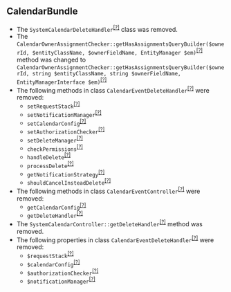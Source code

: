 CalendarBundle
--------------
* The `SystemCalendarDeleteHandler`<sup>[[?]](https://github.com/oroinc/OroCalendarBundle/tree/4.0.0/Handler/SystemCalendarDeleteHandler.php#L15 "Oro\Bundle\CalendarBundle\Handler\SystemCalendarDeleteHandler")</sup> class was removed.
* The `CalendarOwnerAssignmentChecker::getHasAssignmentsQueryBuilder($ownerId, $entityClassName, $ownerFieldName, EntityManager $em)`<sup>[[?]](https://github.com/oroinc/OroCalendarBundle/tree/4.0.0/Ownership/CalendarOwnerAssignmentChecker.php#L16 "Oro\Bundle\CalendarBundle\Ownership\CalendarOwnerAssignmentChecker")</sup> method was changed to `CalendarOwnerAssignmentChecker::getHasAssignmentsQueryBuilder($ownerId, string $entityClassName, string $ownerFieldName, EntityManagerInterface $em)`<sup>[[?]](https://github.com/oroinc/OroCalendarBundle/tree/4.1.0-beta/Ownership/CalendarOwnerAssignmentChecker.php#L18 "Oro\Bundle\CalendarBundle\Ownership\CalendarOwnerAssignmentChecker")</sup>
* The following methods in class `CalendarEventDeleteHandler`<sup>[[?]](https://github.com/oroinc/OroCalendarBundle/tree/4.0.0/Handler/CalendarEventDeleteHandler.php#L40 "Oro\Bundle\CalendarBundle\Handler\CalendarEventDeleteHandler")</sup> were removed:
   - `setRequestStack`<sup>[[?]](https://github.com/oroinc/OroCalendarBundle/tree/4.0.0/Handler/CalendarEventDeleteHandler.php#L40 "Oro\Bundle\CalendarBundle\Handler\CalendarEventDeleteHandler::setRequestStack")</sup>
   - `setNotificationManager`<sup>[[?]](https://github.com/oroinc/OroCalendarBundle/tree/4.0.0/Handler/CalendarEventDeleteHandler.php#L52 "Oro\Bundle\CalendarBundle\Handler\CalendarEventDeleteHandler::setNotificationManager")</sup>
   - `setCalendarConfig`<sup>[[?]](https://github.com/oroinc/OroCalendarBundle/tree/4.0.0/Handler/CalendarEventDeleteHandler.php#L64 "Oro\Bundle\CalendarBundle\Handler\CalendarEventDeleteHandler::setCalendarConfig")</sup>
   - `setAuthorizationChecker`<sup>[[?]](https://github.com/oroinc/OroCalendarBundle/tree/4.0.0/Handler/CalendarEventDeleteHandler.php#L76 "Oro\Bundle\CalendarBundle\Handler\CalendarEventDeleteHandler::setAuthorizationChecker")</sup>
   - `setDeleteManager`<sup>[[?]](https://github.com/oroinc/OroCalendarBundle/tree/4.0.0/Handler/CalendarEventDeleteHandler.php#L86 "Oro\Bundle\CalendarBundle\Handler\CalendarEventDeleteHandler::setDeleteManager")</sup>
   - `checkPermissions`<sup>[[?]](https://github.com/oroinc/OroCalendarBundle/tree/4.0.0/Handler/CalendarEventDeleteHandler.php#L94 "Oro\Bundle\CalendarBundle\Handler\CalendarEventDeleteHandler::checkPermissions")</sup>
   - `handleDelete`<sup>[[?]](https://github.com/oroinc/OroCalendarBundle/tree/4.0.0/Handler/CalendarEventDeleteHandler.php#L130 "Oro\Bundle\CalendarBundle\Handler\CalendarEventDeleteHandler::handleDelete")</sup>
   - `processDelete`<sup>[[?]](https://github.com/oroinc/OroCalendarBundle/tree/4.0.0/Handler/CalendarEventDeleteHandler.php#L147 "Oro\Bundle\CalendarBundle\Handler\CalendarEventDeleteHandler::processDelete")</sup>
   - `getNotificationStrategy`<sup>[[?]](https://github.com/oroinc/OroCalendarBundle/tree/4.0.0/Handler/CalendarEventDeleteHandler.php#L167 "Oro\Bundle\CalendarBundle\Handler\CalendarEventDeleteHandler::getNotificationStrategy")</sup>
   - `shouldCancelInsteadDelete`<sup>[[?]](https://github.com/oroinc/OroCalendarBundle/tree/4.0.0/Handler/CalendarEventDeleteHandler.php#L180 "Oro\Bundle\CalendarBundle\Handler\CalendarEventDeleteHandler::shouldCancelInsteadDelete")</sup>
* The following methods in class `CalendarEventController`<sup>[[?]](https://github.com/oroinc/OroCalendarBundle/tree/4.0.0/Controller/Api/Rest/CalendarEventController.php#L398 "Oro\Bundle\CalendarBundle\Controller\Api\Rest\CalendarEventController")</sup> were removed:
   - `getCalendarConfig`<sup>[[?]](https://github.com/oroinc/OroCalendarBundle/tree/4.0.0/Controller/Api/Rest/CalendarEventController.php#L398 "Oro\Bundle\CalendarBundle\Controller\Api\Rest\CalendarEventController::getCalendarConfig")</sup>
   - `getDeleteHandler`<sup>[[?]](https://github.com/oroinc/OroCalendarBundle/tree/4.0.0/Controller/Api/Rest/CalendarEventController.php#L406 "Oro\Bundle\CalendarBundle\Controller\Api\Rest\CalendarEventController::getDeleteHandler")</sup>
* The `SystemCalendarController::getDeleteHandler`<sup>[[?]](https://github.com/oroinc/OroCalendarBundle/tree/4.0.0/Controller/Api/Rest/SystemCalendarController.php#L64 "Oro\Bundle\CalendarBundle\Controller\Api\Rest\SystemCalendarController::getDeleteHandler")</sup> method was removed.
* The following properties in class `CalendarEventDeleteHandler`<sup>[[?]](https://github.com/oroinc/OroCalendarBundle/tree/4.0.0/Handler/CalendarEventDeleteHandler.php#L21 "Oro\Bundle\CalendarBundle\Handler\CalendarEventDeleteHandler")</sup> were removed:
   - `$requestStack`<sup>[[?]](https://github.com/oroinc/OroCalendarBundle/tree/4.0.0/Handler/CalendarEventDeleteHandler.php#L21 "Oro\Bundle\CalendarBundle\Handler\CalendarEventDeleteHandler::$requestStack")</sup>
   - `$calendarConfig`<sup>[[?]](https://github.com/oroinc/OroCalendarBundle/tree/4.0.0/Handler/CalendarEventDeleteHandler.php#L24 "Oro\Bundle\CalendarBundle\Handler\CalendarEventDeleteHandler::$calendarConfig")</sup>
   - `$authorizationChecker`<sup>[[?]](https://github.com/oroinc/OroCalendarBundle/tree/4.0.0/Handler/CalendarEventDeleteHandler.php#L27 "Oro\Bundle\CalendarBundle\Handler\CalendarEventDeleteHandler::$authorizationChecker")</sup>
   - `$notificationManager`<sup>[[?]](https://github.com/oroinc/OroCalendarBundle/tree/4.0.0/Handler/CalendarEventDeleteHandler.php#L30 "Oro\Bundle\CalendarBundle\Handler\CalendarEventDeleteHandler::$notificationManager")</sup>
